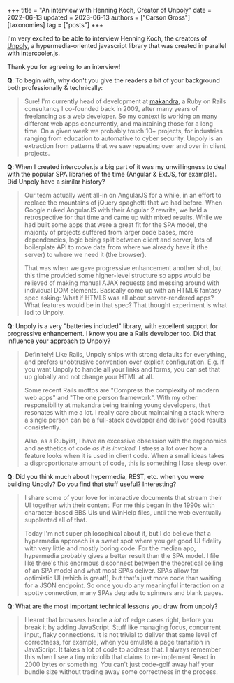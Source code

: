 +++
title = "An interview with Henning Koch, Creator of Unpoly"
date = 2022-06-13
updated = 2023-06-13
authors = ["Carson Gross"]
[taxonomies]
tag = ["posts"]
+++

I'm very excited to be able to interview Henning Koch, the creators of [Unpoly](https://unpoly.com/),
a hypermedia-oriented javascript library that was created in parallel with intercooler.js.

Thank you for agreeing to an interview!

**Q**: To begin with, why don't you give the readers a bit of your background both professionally & technically:

> Sure! I'm currently head of development at [makandra](https://makandra.de/en), a Ruby on Rails consultancy I co-founded back in 2009, after many years of freelancing as a web developer. So my context is working on many different web apps concurrently, and maintaining those for a long time. On a given week we probably touch 10+ projects, for industries ranging from education to automative to cyber security. Unpoly is an extraction from patterns that we saw repeating over and over in client projects.

**Q**: When I created intercooler.js a big part of it was my unwillingness to deal with the popular SPA libraries of the time
(Angular & ExtJS, for example).  Did Unpoly have a similar history?

> Our team actually went all-in on AngularJS for a while, in an effort to replace the mountains of jQuery spaghetti that we had before. When Google nuked AngularJS with their Angular 2 rewrite, we held a retrospective for that time and came up with mixed results. While we had built some apps that were a great fit for the SPA model, the majority of projects suffered from larger code bases, more dependencies, logic being split between client and server, lots of boilerplate API to move data from where we already have it (the server) to where we need it (the browser).
>
> That was when we gave progressive enhancement another shot, but this time provided some higher-level structure so apps would be relieved of making manual AJAX requests and messing around with individual DOM elements. Basically come up with an HTML6 fantasy spec asking: What if HTML6 was all about server-rendered apps? What features would be in that spec? That thought experiment is what led to Unpoly.

**Q**: Unpoly is a very "batteries included" library, with excellent support for progressive enhancement.  I know you are
a Rails developer too.  Did that influence your approach to Unpoly?

> Definitely! Like Rails, Unpoly ships with strong defaults for everything, and prefers unobtrusive convention over explicit configuration. E.g. if you want Unpoly to handle all your links and forms, you can set that up globally and not change your HTML at all.
>
> Some recent Rails mottos are "Compress the complexity of modern web apps" and "The one person framework". With my other responsibility at makandra being training young developers, that resonates with me a lot. I really care about maintaining a stack where a single person can be a full-stack developer and deliver good results consistently.
>
> Also, as a Rubyist, I have an excessive obsession with the ergonomics and aesthetics of code *as it is invoked*. I stress a lot over how a feature looks when it is used in client code. When a small ideas takes a disproportionate amount of code, this is something I lose sleep over.

**Q**: Did you think much about hypermedia, REST, etc. when you were building Unpoly?  Do you find that stuff useful?  Interesting?

> I share some of your love for interactive documents that stream their UI together with their content. For me this began in the 1990s with character-based BBS UIs und WinHelp files, until the web eventually supplanted all of that.
>
> Today I'm not super philosophical about it, but I do believe that a hypermedia approach is a sweet spot where you get good UI fidelity with very little and mostly boring code. For the median app, hypermedia probably gives a better result than the SPA model. I file like there's this enormous disconnect between the theoretical ceiling of an SPA model and what most SPAs deliver. SPAs allow for optimistic UI (which is great!), but that's just more code than waiting for a JSON endpoint. So once you do any meaningful interaction on a spotty connection, many SPAs degrade to spinners and blank pages.

**Q**: What are the most important technical lessons you draw from unpoly?

> I learnt that browsers handle a *lot* of edge cases right, before you break it by adding JavaScript. Stuff like managing focus, concurrent input, flaky connections. It is not trivial to deliver that same level of correctness, for example, when you emulate a page transition in JavaScript. It takes a lot of code to address that. I always remember this when I see a tiny microlib that claims to re-implement React in 2000 bytes or something. You can't just code-golf away half your bundle size without trading away some correctness in the process.
